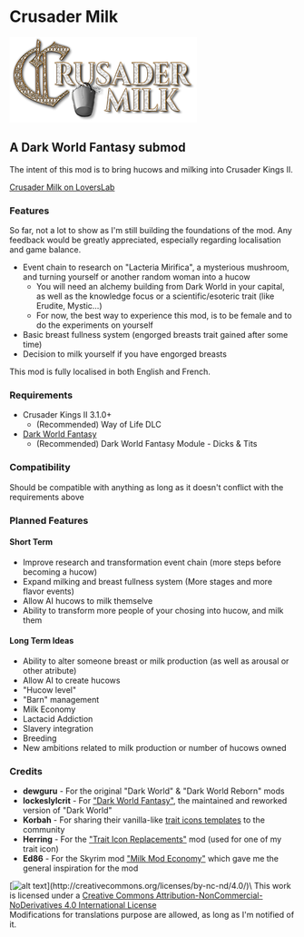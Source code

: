 # Crusader Milk

![alt text](https://github.com/Triskelia/CKII-DWF-Crusader_Milk/blob/develop/Crusader_Milk_logo_big.png "Logo Crusader Milk")

## A Dark World Fantasy submod

The intent of this mod is to bring hucows and milking into Crusader Kings II.

[Crusader Milk on LoversLab](https://www.loverslab.com/files/file/8926-ck2-crusader-milk-a-dark-world-fantasy-submod/)

### Features

So far, not a lot to show as I'm still building the foundations of the mod. Any feedback would be greatly appreciated, especially regarding localisation and game balance.

- Event chain to research on "Lacteria Mirifica", a mysterious mushroom, and turning yourself or another random woman into a hucow
  - You will need an alchemy building from Dark World in your capital, as well as the knowledge focus or a scientific/esoteric trait (like Erudite, Mystic...)
  - For now, the best way to experience this mod, is to be female and to do the experiments on yourself
- Basic breast fullness system (engorged breasts trait gained after some time)
- Decision to milk yourself if you have engorged breasts

This mod is fully localised in both English and French.

### Requirements

- Crusader Kings II 3.1.0+
  - (Recommended) Way of Life DLC
- [Dark World Fantasy](https://www.loverslab.com/files/file/7030-ck2-dark-world-fantasy/)
  - (Recommended) Dark World Fantasy Module - Dicks & Tits

### Compatibility

Should be compatible with anything as long as it doesn't conflict with the requirements above

### Planned Features

#### Short Term

- Improve research and transformation event chain (more steps before becoming a hucow)
- Expand milking and breast fullness system (More stages and more flavor events)
- Allow AI hucows to milk themselve
- Ability to transform more people of your chosing into hucow, and milk them

#### Long Term Ideas

- Ability to alter someone breast or milk production (as well as arousal or other atribute)
- Allow AI to create hucows
- "Hucow level"
- "Barn" management
- Milk Economy
- Lactacid Addiction
- Slavery integration
- Breeding
- New ambitions related to milk production or number of hucows owned

### Credits

- **dewguru** - For the original "Dark World" & "Dark World Reborn" mods
- **lockeslylcrit** - For ["Dark World Fantasy"](https://www.loverslab.com/files/file/7030-ck2-dark-world-fantasy/), the maintained and reworked version of "Dark World"
- **Korbah** - For sharing their vanilla-like [trait icons templates](https://forum.paradoxplaza.com/forum/index.php?threads/resource-icon-templates.670439/) to the community
- **Herring** - For the ["Trait Icon Replacements"](https://www.loverslab.com/files/file/5194-ck2-herrings-stuff-for-ck2/) mod (used for one of my trait icon)
- **Ed86** - For the Skyrim mod ["Milk Mod Economy"](https://www.loverslab.com/files/file/1382-milk-mod-economy/) which gave me the general inspiration for the mod

[![alt text](https://i.creativecommons.org/l/by-nc-nd/4.0/88x31.png "http://creativecommons.org/licenses/by-nc-nd/4.0/")](http://creativecommons.org/licenses/by-nc-nd/4.0/)\
This work is licensed under a [Creative Commons Attribution-NonCommercial-NoDerivatives 4.0 International License](https://www.loverslab.com/files/file/8926-ck2-crusader-milk-a-dark-world-fantasy-submod/)\
Modifications for translations purpose are allowed, as long as I'm notified of it.